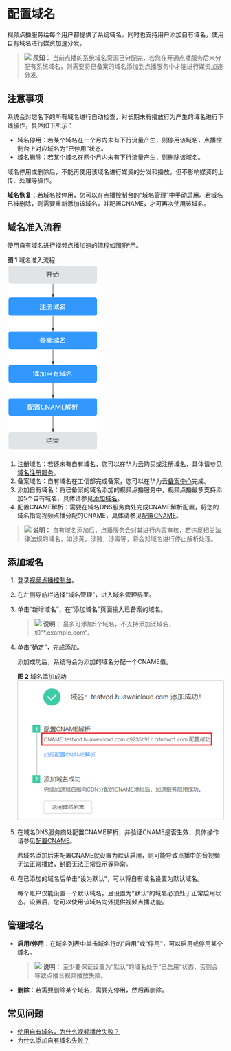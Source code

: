 # 配置域名<a name="vod_01_0074"></a>

视频点播服务给每个用户都提供了系统域名，同时也支持用户添加自有域名，使用自有域名进行媒资加速分发。

>![](public_sys-resources/icon-notice.gif) **须知：** 
>当前点播的系统域名资源已分配完，若您在开通点播服务后未分配有系统域名，则需要将已备案的域名添加到点播服务中才能进行媒资加速分发。

## 注意事项<a name="section19333246102512"></a>

系统会对您名下的所有域名进行自动检查，对长期未有播放行为产生的域名进行下线操作，具体如下所示：

-   域名停用：若某个域名在一个月内未有下行流量产生，则停用该域名，点播控制台上对应域名为“已停用”状态。
-   域名删除：若某个域名在两个月内未有下行流量产生，则删除该域名。

域名停用或删除后，不能再使用该域名进行媒资的分发和播放，但不影响媒资的上传、处理等操作。

**域名恢复**：若域名被停用，您可以在点播控制台的“域名管理”中手动启用。若域名已被删除，则需要重新添加该域名，并配置CNAME，才可再次使用该域名。

## 域名准入流程<a name="section19545380178"></a>

使用自有域名进行视频点播加速的流程如[图1](#fig176111448124214)所示。

**图 1**  域名准入流程<a name="fig176111448124214"></a>  
![](figures/域名准入流程.png "域名准入流程")

1.  注册域名：若还未有自有域名，您可以在华为云购买或注册域名，具体请参见[域名注册服务](https://www.huaweicloud.com/product/domain.html)。
2.  备案域名：自有域名在工信部完成备案，您可以在华为云[备案中心](https://beian.huaweicloud.com/)完成。
3.  添加自有域名：将已备案的域名添加的视频点播服务中，视频点播最多支持添加5个自有域名，具体请参见[添加域名](#section1116911714363)。
4.  配置CNAME解析：需要在域名DNS服务商处完成CNAME解析配置，将您的域名指向视频点播分配的CNAME，具体请参见[配置CNAME](配置CNAME.md)。

>![](public_sys-resources/icon-note.gif) **说明：** 
>自有域名添加后，点播服务会对其进行内容审核，若违反相关法律法规的域名，如涉黄，涉赌，涉毒等，将会对域名进行停止解析处理。

## 添加域名<a name="section1116911714363"></a>

1.  登录[视频点播控制台](https://console.huaweicloud.com/vod)。
2.  在左侧导航栏选择“域名管理”，进入域名管理界面。
3.  单击“新增域名”，在“添加域名”页面输入已备案的域名。

    >![](public_sys-resources/icon-note.gif) **说明：** 
    >最多可添加5个域名，不支持添加泛域名，如“\*.example.com“。

4.  单击“确定”，完成添加。

    添加成功后，系统将会为添加的域名分配一个CNAME值。

    **图 2**  域名添加成功<a name="fig1055905515423"></a>  
    ![](figures/域名添加成功.png "域名添加成功")

5.  在域名DNS服务商处配置CNAME解析，并验证CNAME是否生效，具体操作请参见[配置CNAME](配置CNAME.md)。

    若域名添加后未配置CNAME就设置为默认启用，则可能导致点播中的音视频无法正常播放，封面无法正常显示等异常。

6.  在已添加的域名后单击“设为默认”，可以将自有域名设置为默认域名。

    每个账户仅能设置一个默认域名，且设置为“默认“的域名必须处于正常启用状态。设置后，您可以使用该域名向外提供视频点播功能。


## 管理域名<a name="section16330192744512"></a>

-   **启用/停用**：在域名列表中单击域名行的“启用”或“停用”，可以启用或停用某个域名。

    >![](public_sys-resources/icon-note.gif) **说明：** 
    >至少要保证设置为“默认“的域名处于“已启用“状态，否则会导致点播音视频播放失败。

-   **删除**：若需要删除某个域名，需要先停用，然后再删除。

## 常见问题<a name="section3532541892"></a>

-   [使用自有域名，为什么视频播放失败？](https://support.huaweicloud.com/vod_faq/vod_08_0097.html)
-   [为什么添加自有域名失败？](https://support.huaweicloud.com/vod_faq/vod_08_0056.html)

